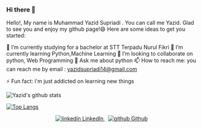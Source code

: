### Hi there 👋



Hello!, My name is Muhammad Yazid Supriadi . You can call me Yazid. Glad to see you and enjoy my github page!😄
Here are some ideas to get you started:

 🔭 I’m currently studying for a bachelor at STT Terpadu Nurul Fikri
 🌱 I’m currently learning Python,Machine Learning
 👯 I’m looking to collaborate on python, Web Programming
 💬 Ask me about python
 📫 How to reach me: you can reach me by email : yazidsupriadi14@gmail.com

 ⚡ Fun fact: i'm just addicted on learning new things 


![Yazid's github stats](https://github-readme-stats.vercel.app/api?username=yazidsupriadi&show_icons=true&theme=radical)

[![Top Langs](https://github-readme-stats.vercel.app/api/top-langs/?username=yazidsupriadi&layout=compact)](https://github.com/anuraghazra/github-readme-stats)

<p style="text-align:center;">
  <a href="https://www.linkedin.com/[removed]" rel="nofollow noreferrer">
    <img src="https://i.stack.imgur.com/gVE0j.png" alt="linkedin"> LinkedIn
  </a> &nbsp; 
  <a href="https://github.com/[removed]" rel="nofollow noreferrer">
    <img src="https://i.stack.imgur.com/tskMh.png" alt="github"> Github
  </a>
</p>
